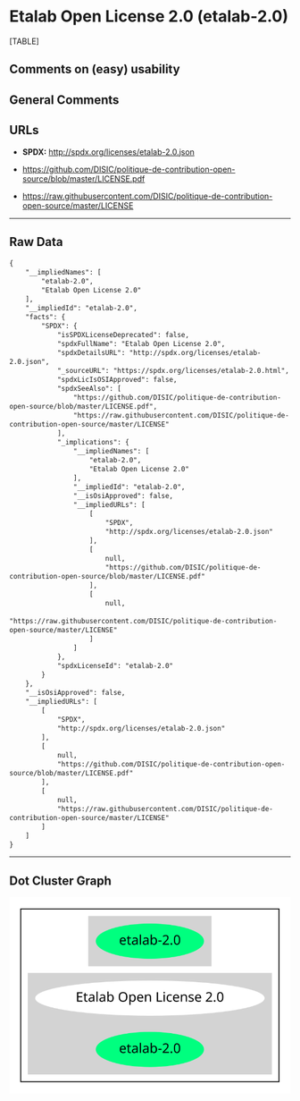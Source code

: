 Etalab Open License 2.0 (etalab-2.0)
====================================

[TABLE]

Comments on (easy) usability
----------------------------

General Comments
----------------

URLs
----

-   **SPDX:** http://spdx.org/licenses/etalab-2.0.json

-   https://github.com/DISIC/politique-de-contribution-open-source/blob/master/LICENSE.pdf

-   https://raw.githubusercontent.com/DISIC/politique-de-contribution-open-source/master/LICENSE

------------------------------------------------------------------------

Raw Data
--------

    {
        "__impliedNames": [
            "etalab-2.0",
            "Etalab Open License 2.0"
        ],
        "__impliedId": "etalab-2.0",
        "facts": {
            "SPDX": {
                "isSPDXLicenseDeprecated": false,
                "spdxFullName": "Etalab Open License 2.0",
                "spdxDetailsURL": "http://spdx.org/licenses/etalab-2.0.json",
                "_sourceURL": "https://spdx.org/licenses/etalab-2.0.html",
                "spdxLicIsOSIApproved": false,
                "spdxSeeAlso": [
                    "https://github.com/DISIC/politique-de-contribution-open-source/blob/master/LICENSE.pdf",
                    "https://raw.githubusercontent.com/DISIC/politique-de-contribution-open-source/master/LICENSE"
                ],
                "_implications": {
                    "__impliedNames": [
                        "etalab-2.0",
                        "Etalab Open License 2.0"
                    ],
                    "__impliedId": "etalab-2.0",
                    "__isOsiApproved": false,
                    "__impliedURLs": [
                        [
                            "SPDX",
                            "http://spdx.org/licenses/etalab-2.0.json"
                        ],
                        [
                            null,
                            "https://github.com/DISIC/politique-de-contribution-open-source/blob/master/LICENSE.pdf"
                        ],
                        [
                            null,
                            "https://raw.githubusercontent.com/DISIC/politique-de-contribution-open-source/master/LICENSE"
                        ]
                    ]
                },
                "spdxLicenseId": "etalab-2.0"
            }
        },
        "__isOsiApproved": false,
        "__impliedURLs": [
            [
                "SPDX",
                "http://spdx.org/licenses/etalab-2.0.json"
            ],
            [
                null,
                "https://github.com/DISIC/politique-de-contribution-open-source/blob/master/LICENSE.pdf"
            ],
            [
                null,
                "https://raw.githubusercontent.com/DISIC/politique-de-contribution-open-source/master/LICENSE"
            ]
        ]
    }

------------------------------------------------------------------------

Dot Cluster Graph
-----------------

![](../dot/etalab-2.0.svg "dot")